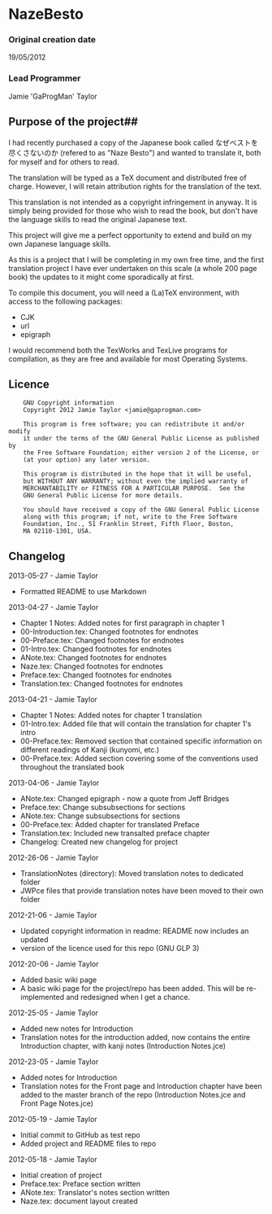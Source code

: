 # NazeBesto #

### Original creation date ###
19/05/2012

### Lead Programmer ###
Jamie 'GaProgMan' Taylor

## Purpose of the project##
  I had recently purchased a copy of the Japanese book called なぜベストを尽くさないのか (refered to as "Naze Besto") and wanted to translate it, both for myself and for others to read.

  The translation will be typed as a TeX document and distributed free of charge. However, I will retain attribution rights for the translation of the text.

  This translation is not intended as a copyright infringement in anyway. It is simply being provided for those who wish to read the book, but don't have the language skills to read the original Japanese text.

  This project will give me a perfect opportunity to extend and build on my own Japanese language skills.

  As this is a project that I will be completing in my own free time, and the first translation project I have ever undertaken on this scale (a whole 200 page book) the updates to it might come sporadically at first.

  To compile this document, you will need a (La)TeX environment, with access to the following packages:
- CJK
- url
- epigraph

I would recommend both the TexWorks and TexLive programs for compilation, as they are free and available for most Operating Systems.

## Licence ##

		GNU Copyright information
		Copyright 2012 Jamie Taylor <jamie@gaprogman.com>

		This program is free software; you can redistribute it and/or modify
		it under the terms of the GNU General Public License as published by
		the Free Software Foundation; either version 2 of the License, or
		(at your option) any later version.

		This program is distributed in the hope that it will be useful,
		but WITHOUT ANY WARRANTY; without even the implied warranty of
		MERCHANTABILITY or FITNESS FOR A PARTICULAR PURPOSE.  See the
		GNU General Public License for more details.

		You should have received a copy of the GNU General Public License
		along with this program; if not, write to the Free Software
		Foundation, Inc., 51 Franklin Street, Fifth Floor, Boston,
		MA 02110-1301, USA.

## Changelog ##

2013-05-27 - Jamie Taylor
- Formatted README to use Markdown

2013-04-27 - Jamie Taylor
- Chapter 1 Notes: Added notes for first paragraph in chapter 1
- 00-Introduction.tex: Changed footnotes for endnotes
- 00-Preface.tex: Changed footnotes for endnotes
- 01-Intro.tex: Changed footnotes for endnotes
- ANote.tex: Changed footnotes for endnotes
- Naze.tex: Changed footnotes for endnotes
- Preface.tex: Changed footnotes for endnotes
- Translation.tex: Changed footnotes for endnotes

2013-04-21 - Jamie Taylor
- Chapter 1 Notes: Added notes for chapter 1 translation
- 01-Intro.tex: Added file that will contain the translation for chapter 1's intro
- 00-Preface.tex: Removed section that contained specific information on different readings of Kanji (kunyomi, etc.)
- 00-Preface.tex: Added section covering some of the conventions used throughout the translated book

2013-04-06 - Jamie Taylor
- ANote.tex: Changed epigraph - now a quote from Jeff Bridges
- Preface.tex: Change subsubsections for sections
- ANote.tex: Change subsubsections for sections
- 00-Preface.tex: Added chapter for translated Preface
- Translation.tex: Included new transalted preface chapter
- Changelog: Created new changelog for project

2012-26-06 - Jamie Taylor
- TranslationNotes (directory): Moved translation notes to dedicated folder
- JWPce files that provide translation notes have been moved to their own folder

2012-21-06 - Jamie Taylor
- Updated copyright information in readme: README now includes an updated
- version of the licence used for this repo (GNU GLP 3)

2012-20-06 - Jamie Taylor
- Added basic wiki page
- A basic wiki page for the project/repo has been added. This will be re-implemented and redesigned when I get a chance.

2012-25-05 - Jamie Taylor
- Added new notes for Introduction
- Translation notes for the introduction added, now contains the entire Introduction chapter, with kanji notes (Introduction Notes.jce)

2012-23-05 - Jamie Taylor
- Added notes for Introduction
- Translation notes for the Front page and Introduction chapter have been added to the master branch of the repo (Introduction Notes.jce and Front Page Notes.jce)

2012-05-19 - Jamie Taylor
- Initial commit to GitHub as test repo
- Added project and README files to repo

2012-05-18 - Jamie Taylor
- Initial creation of project
- Preface.tex: Preface section written 
- ANote.tex: Translator's notes section written
- Naze.tex: document layout created
